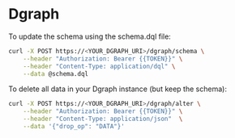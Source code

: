 # Dgraph

To update the schema using the schema.dql file:

```bash
curl -X POST https://<YOUR_DGRAPH_URI>/dgraph/schema \
    --header "Authorization: Bearer {{TOKEN}}" \
    --header "Content-Type: application/dql" \
    --data @schema.dql
```

To delete all data in your Dgraph instance (but keep the schema):

```bash
curl -X POST https://<YOUR_DGRAPH_URI>/dgraph/alter \
    --header "Authorization: Bearer {{TOKEN}}" \
    --header "Content-Type: application/json"  \
    --data '{"drop_op": "DATA"}'
```